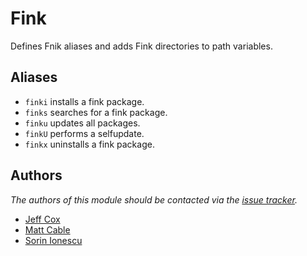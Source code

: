 Fink
========

Defines Fnik aliases and adds Fink directories to path variables.

Aliases
-------

  - `finki` installs a fink package.
  - `finks` searches for a fink package.
  - `finku` updates all packages.
  - `finkU` performs a selfupdate.
  - `finkx` uninstalls a fink package.

Authors
-------

*The authors of this module should be contacted via the [issue tracker][1].*

  - [Jeff Cox](https://github.com/jeffcox)
  - [Matt Cable](https://github.com/curiousstranger)
  - [Sorin Ionescu](https://github.com/sorin-ionescu)

[1]: https://github.com/sorin-ionescu/prezto/issues

